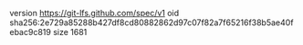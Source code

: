 version https://git-lfs.github.com/spec/v1
oid sha256:2e729a85288b427df8cd80882862d97c07f82a7f65216f38b5ae40febac9c819
size 1681
